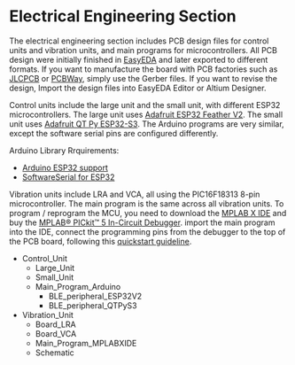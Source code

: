 # Electrical Engineering Section ##

The electrical engineering section includes PCB design files for control units and vibration units, and main programs for microcontrollers. All PCB design were initially finished in [EasyEDA](https://easyeda.com/) and later exported to different formats. If you want to manufacture the board with PCB factories such as [JLCPCB](https://jlcpcb.com/) or [PCBWay](https://www.pcbway.com/), simply use the Gerber files. If you want to revise the design, Import the design files into EasyEDA Editor or Altium Designer.

Control units include the large unit and the small unit, with different ESP32 microcontrollers. The large unit uses [Adafruit ESP32 Feather V2](https://learn.adafruit.com/adafruit-esp32-feather-v2). The small unit uses [Adafruit QT Py ESP32-S3](https://learn.adafruit.com/adafruit-qt-py-esp32-s3). The Arduino programs are very similar, except the software serial pins are configured differently.

Arduino Library Rrquirements:
- [Arduino ESP32 support](https://github.com/espressif/arduino-esp32)
- [SoftwareSerial for ESP32](https://github.com/plerup/espsoftwareserial)

Vibration units include LRA and VCA, all using the PIC16F18313 8-pin microcontroller. The main program is the same across all vibration units. To program / reprogram the MCU, you need to download the [MPLAB X IDE](https://www.microchip.com/en-us/tools-resources/develop/mplab-x-ide) and buy the  [MPLAB® PICkit™ 5 In-Circuit Debugger](https://www.microchip.com/en-us/development-tool/pg164150). import the main program into the IDE, connect the programming pins from the debugger to the top of the PCB board, following this [quickstart guideline](https://ww1.microchip.com/downloads/aemDocuments/documents/DEV/ProductDocuments/Brochures/MPLAB-PICkit-5-In-Circuit-Debugger-Quick-Start-Guide-50003478.pdf).

- Control_Unit
  - Large_Unit
  - Small_Unit
  - Main_Program_Arduino
    - BLE_peripheral_ESP32V2
    - BLE_peripheral_QTPyS3
- Vibration_Unit
  - Board_LRA
  - Board_VCA
  - Main_Program_MPLABXIDE
  - Schematic



